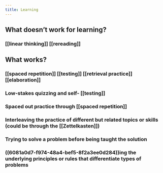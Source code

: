 ```yaml
---
title: Learning
---
```


## What doesn’t work for learning?
### [[linear thinking]] [[rereading]]
## What works?
### [[spaced repetition]] [[testing]] [[retrieval practice]] [[elaboration]]
### Low-stakes quizzing and self- [[testing]]
### Spaced out practice through [[spaced repetition]]
### Interleaving the practice of different but related topics or skills (could be through the [[Zettelkasten]])
### Trying to solve a problem before being taught the solution
### ((6081a0d7-f974-48a4-bef5-8f2a3ee0d284))ing the underlying principles or rules that differentiate types of problems
